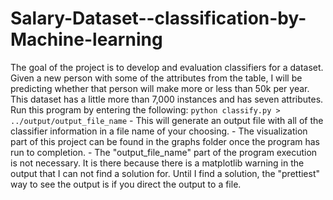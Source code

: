 # Salary-Dataset--classification-by-Machine-learning
The goal of the project is to develop and evaluation classifiers for a dataset.  Given a new person with some of the attributes from the table, I will be predicting whether that person will make more or less than 50k per year.  This dataset has a little more than 7,000 instances and has seven attributes.  Run this program by entering the following: `python classify.py > ../output/output_file_name`   - This will generate an output file with all of the classifier information in a file name     of your choosing.   - The visualization part of this project can be found in the graphs folder once the     program has run to completion.   - The "output_file_name" part of the program execution is not necessary.  It is there     because there is a matplotlib warning in the output that I can not find a solution     for.  Until I find a solution, the "prettiest" way to see the output is if you     direct the output to a file.
